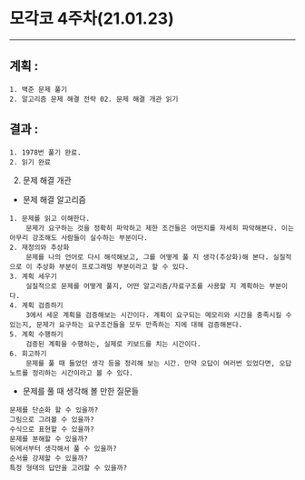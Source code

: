 # 모각코 4주차(21.01.23)
***
## 계획 : 
    1. 백준 문제 풀기
    2. 알고리즘 문제 해결 전략 02. 문제 해결 개관 읽기
## 결과 :
    1. 1978번 풀기 완료.
    2. 읽기 완료
02. 문제 해결 개관

- 문제 해결 알고리즘
```
1. 문제를 읽고 이해한다.
    문제가 요구하는 것을 정확히 파악하고 제한 조건들은 어떤지를 자세히 파악해본다. 이는 아무리 강조해도 사람들이 실수하는 부분이다.
2. 재정의와 추상화
    문제를 나의 언어로 다시 해석해보고, 그를 어떻게 풀 지 생각(추상화)해 본다. 실질적으로 이 추상화 부분이 프로그래밍 부분이라고 할 수 있다.
3. 계획 세우기
    실질적으로 문제를 어떻게 풀지, 어떤 알고리즘/자료구조를 사용할 지 계획하는 부분이다. 
4. 계획 검증하기
    3에서 세운 계획을 검증해보는 시간이다. 계획이 요구되는 메모리와 시간을 충족시킬 수 있는지, 문제가 요구하는 요구조건들을 모두 만족하는 지에 대해 검증해본다.
5. 계획 수행하기
    검증된 계획을 수행하는, 실제로 키보드를 치는 시간이다.
6. 회고하기
    문제를 풀 때 들었던 생각 등을 정리해 보는 시간. 만약 오답이 여러번 있었다면, 오답노트를 정리하는 시간이라고 볼 수 있다.
```
- 문제를 풀 때 생각해 볼 만한 질문들
```
문제를 단순화 할 수 있을까?
그림으로 그려볼 수 있을까?
수식으로 표현할 수 있을까?
문제를 분해할 수 있을까?
뒤에서부터 생각해서 풀 수 있을까?
순서를 강제할 수 있을까?
특정 형태의 답만을 고려할 수 있을까?
```
